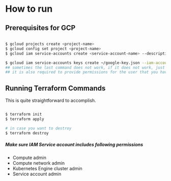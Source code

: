 # How to run 

## Prerequisites for GCP

```bash 

$ gcloud projects create <project-name>
$ gcloud config set project <project-name>
$ gcloud iam service-accounts create <service-account-name> --description="service account for terraform" --display-name="terraform_service_account"

$ gcloud iam service-accounts keys create ~/google-key.json --iam-account  <service-account-name>@<project-id>.iam.gserviceaccount.com
## sometimes the last command does not work, if it does not work, just create the key and download it from management ui.
## it is also required to provide permissions for the user that you have created for service account which is can be done from IAM management on GCP
```

## Running Terraform Commands

This is quite straightforward to accomplish. 

```bash 

$ terraform init
$ terraform apply

# in case you want to destroy 
$ terraform destroy

```

##### Make sure IAM Service account includes following permissions

- Compute admin
- Compute network admin
- Kubernetes Engine cluster admin
- Service account admin